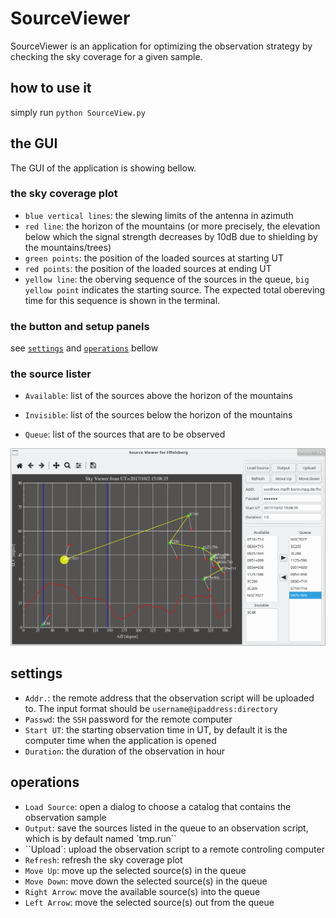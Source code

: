 # SourceViewer
SourceViewer is an application for optimizing the observation strategy by checking the sky coverage for a given sample.

## how to use it

simply run `python SourceView.py`



## the GUI

The GUI of the application is showing bellow.

### the sky coverage plot

- `blue vertical lines`: the slewing limits of the antenna in azimuth
- `red line`: the horizon of the mountains (or more precisely, the elevation below which the signal strength decreases by 10dB due to shielding by the mountains/trees)
- `green points`: the position of the loaded sources at starting UT
- `red points`: the position of the loaded sources at ending UT
- `yellow line`: the oberving sequence of the sources in the queue, `big yellow point` indicates the starting source. The expected total obereving time for this sequence is shown in the terminal. 

### the button and setup panels

see [`settings`](#settings) and [`operations`](#operations) bellow

### the source lister

- `Available`: list of the sources above the horizon of the mountains

- `Invisible`: list of the sources below the horizon of the mountains
- `Queue`: list of the sources that are to be observed



![SourceViewer](demo/SourceViewer.png)



## settings

- `Addr.`: the remote address that the observation script will be uploaded to. The input format should be `username@ipaddress:directory`
- `Passwd`: the `SSH` password for the remote computer
- `Start UT`: the starting observation time in UT, by default it is the computer time when the application is opened
- `Duration`: the duration of the observation in hour



## operations

- `Load Source`: open a dialog to choose a catalog that contains the observation sample
- `Output`: save the sources listed in the queue to an observation script, which is by default named `tmp.run``
- ``Upload`: upload the observation script to a remote controling computer
- `Refresh`: refresh the sky coverage plot
- `Move Up`: move up the selected source(s) in the queue
- `Move Down`: move down the selected source(s) in the queue
- `Right Arrow`: move the available source(s) into the queue
- `Left Arrow`: move the selected source(s) out from the queue